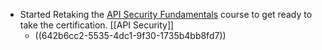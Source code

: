 - Started Retaking the [API Security Fundamentals](https://university.apisec.ai/products/api-security-fundamentals) course to get ready to take the certification. [[API Security]]
	- ((642b6cc2-5535-4dc1-9f30-1735b4bb8fd7))